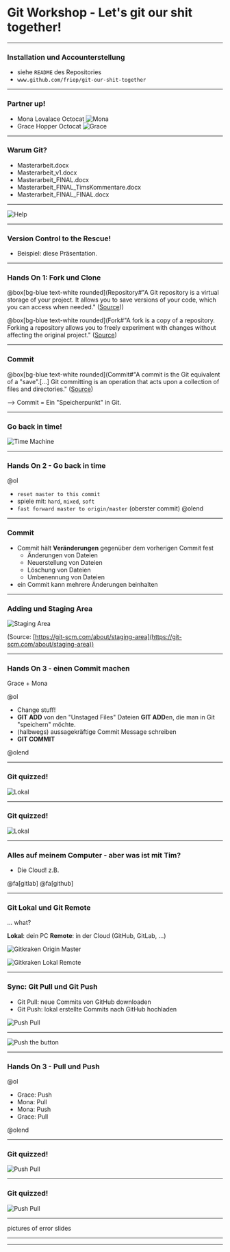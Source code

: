 # Git Workshop - Let's git our shit together!

--- 

### Installation und Accounterstellung
- siehe `README` des Repositories
- `www.github.com/friep/git-our-shit-together`


---

### Partner up!

- Mona Lovalace Octocat
![Mona](images/mona-lovalace.jpg)
- Grace Hopper Octocat
![Grace](images/gracehoppertocat.jpg)

---

### Warum Git?

- Masterarbeit.docx
- Masterarbeit_v1.docx
- Masterarbeit_FINAL.docx
- Masterarbeit_FINAL_TimsKommentare.docx
- Masterarbeit_FINAL_FINAL.docx

---

![Help](https://media.giphy.com/media/phJ6eMRFYI6CQ/giphy.gif)

---

### Version Control to the Rescue!
- Beispiel: diese Präsentation. 

---

### Hands On 1: Fork und Clone


@box[bg-blue text-white rounded](Repository#"A Git repository is a virtual storage of your project. It allows you to save versions of your code, which you can access when needed." ([Source](https://www.atlassian.com/git/tutorials/setting-up-a-repositor)))

@box[bg-blue text-white rounded](Fork#"A fork is a copy of a repository. Forking a repository allows you to freely experiment with changes without affecting the original project." ([Source](https://help.github.com/articles/fork-a-repo/))

---


### Commit

@box[bg-blue text-white rounded](Commit#"A commit is the Git equivalent of a "save".[...] Git committing is an operation that acts upon a collection of files and directories." ([Source](https://www.atlassian.com/git/tutorials/saving-changes))

--> Commit = Ein "Speicherpunkt" in Git. 



--- 

### Go back in time! 

![Time Machine](https://media.giphy.com/media/Vqvr9BGv1vhDi/giphy.gif)

---

### Hands On 2 - Go back in time 

@ol

- `reset master to this commit`
- spiele mit: `hard`, `mixed`, `soft`
- `fast forward master to origin/master` (oberster commit)
@olend


---

### Commit

- Commit hält **Veränderungen** gegenüber dem vorherigen Commit fest
    - Änderungen von Dateien
    - Neuerstellung von Dateien
    - Löschung von Dateien
    - Umbenennung von Dateien
- ein Commit kann mehrere Änderungen beinhalten

---

### Adding und Staging Area 


![Staging Area](images/staging.png)

(Source: [https://git-scm.com/about/staging-area](https://git-scm.com/about/staging-area))

---

### Hands On 3 - einen Commit machen 

Grace + Mona

@ol

-  Change stuff!
- **GIT ADD** von den "Unstaged Files" Dateien **GIT ADD**en, die man in Git "speichern" möchte. 
- (halbwegs) aussagekräftige Commit Message schreiben
- **GIT COMMIT** 

@olend

---

### Git quizzed!

![Lokal](images/git_workflow_lokal_without_solution.png)

---

### Git quizzed!


![Lokal](images/git_workflow_lokal_with_solution.png)

--- 

### Alles auf meinem Computer - aber was ist mit Tim?

- Die Cloud! z.B.

@fa[gitlab]
@fa[github]

---

### Git Lokal und Git Remote 

... what? 

**Lokal**: dein PC
**Remote**: in der Cloud (GitHub, GitLab, ...)

![Gitkraken Origin Master](images/gitkraken_origin_lokal.png)

![Gitkraken Lokal Remote](images/gikraken_remote_lokal.png)

---


### Sync: Git Pull und Git Push

- Git Pull: neue Commits von GitHub downloaden
- Git Push: lokal erstellte Commits nach GitHub hochladen

![Push Pull](images/push_pull.png)

---

![Push the button](https://media.giphy.com/media/139lMwJ9ow7bKE/giphy.gif)

--- 


### Hands On 3 - Pull und Push

@ol

- Grace: Push 
- Mona: Pull 
- Mona: Push 
- Grace: Pull

@olend

--- 

### Git quizzed!

![Push Pull](images/git_workflow_with_github_without_solution.png)

--- 


### Git quizzed!

![Push Pull](images/git_workflow_with_github_with_solution.png)

---

pictures of error slides


---



---



